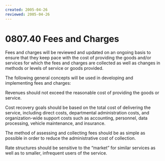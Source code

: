 ```yaml
---
created: 2005-04-26
reviewed: 2005-04-26
---
```


# 0807.40 Fees and Charges

Fees and charges will be reviewed and updated on an ongoing basis to ensure that they keep pace with the cost of
providing the goods and/or services for which the fees and charges are collected as well as changes in methods or
levels of service or goods provided.

The following general concepts will be used in developing and implementing fees and charges:

Revenues should not exceed the reasonable cost of providing the goods or service.

Cost recovery goals should be based on the total cost of delivering the service, including direct costs, departmental
administration costs, and organization-wide support costs such as accounting, personnel, data processing, vehicle
maintenance, and insurance.

The method of assessing and collecting fees should be as simple as possible in order to reduce the administrative
cost of collection.

Rate structures should be sensitive to the “market” for similar services as well as to smaller, infrequent users of the
service.
